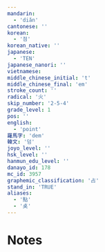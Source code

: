 ```yaml
---
mandarin:
  - 'diǎn'
cantonese: ''
korean:
  - '점'
korean_native: ''
japanese:
  - 'TEN'
japanese_nanori: ''
vietnamese:
middle_chinese_initial: 't'
middle_chinese_final: 'em'
stroke_count: ''
radical: '火'
skip_number: '2-5-4'
grade_level: 1
pos: ''
english:
  - 'point'
羅馬字: 'dem'
韓文: '덤'
joyo_level: ''
hsk_level: ''
hanmun_edu_level: ''
danayo_id: 178
mc_id: 3957
graphemic_classification: '占'
stand_in: 'TRUE'
aliases:
  - '點'
  - '奌'
---
```


# Notes
